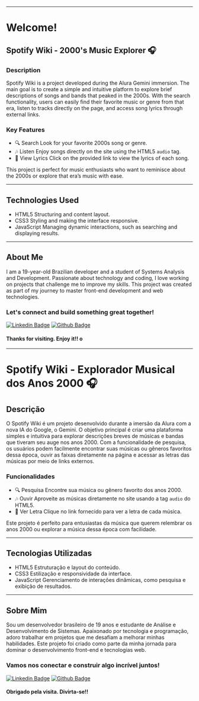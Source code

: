 ----------------------------------------------------------------------------

# Welcome!

## Spotify Wiki - 2000's Music Explorer 🎧

### Description

Spotify Wiki is a project developed during the Alura Gemini immersion. The main goal is to create a simple and intuitive platform to explore brief descriptions of songs and bands that peaked in the 2000s. With the search functionality, users can easily find their favorite music or genre from that era, listen to tracks directly on the page, and access song lyrics through external links.

### Key Features
- 🔍 Search Look for your favorite 2000s song or genre.
- 🎶 Listen Enjoy songs directly on the site using the HTML5 `audio` tag.
- 📜 View Lyrics Click on the provided link to view the lyrics of each song.

This project is perfect for music enthusiasts who want to reminisce about the 2000s or explore that era’s music with ease.

---

## Technologies Used

- HTML5 Structuring and content layout.
- CSS3 Styling and making the interface responsive.
- JavaScript Managing dynamic interactions, such as searching and displaying results.

---

## About Me

I am a 19-year-old Brazilian developer and a student of Systems Analysis and Development. Passionate about technology and coding, I love working on projects that challenge me to improve my skills. This project was created as part of my journey to master front-end development and web technologies.

### Let's connect and build something great together!

[![Linkedin Badge](httpsimg.shields.iobadge-LinkedIn-bluestyle=flat-square&logo=Linkedin&logoColor=white&link=httpswww.linkedin.cominisrael-brito-jr)](httpswww.linkedin.cominisrael-brito-jr)
[![Github Badge](httpsimg.shields.iobadge-Github-000style=flat-square&logo=Github&logoColor=white&link=httpsgithub.comisraelbritojr)](httpsgithub.comisraelbritojr)

#### Thanks for visiting. Enjoy it!! o
---

# Spotify Wiki - Explorador Musical dos Anos 2000 🎧

## Descrição

O Spotify Wiki é um projeto desenvolvido durante a imersão da Alura com a nova IA do Google, o Gemini. O objetivo principal é criar uma plataforma simples e intuitiva para explorar descrições breves de músicas e bandas que tiveram seu auge nos anos 2000. Com a funcionalidade de pesquisa, os usuários podem facilmente encontrar suas músicas ou gêneros favoritos dessa época, ouvir as faixas diretamente na página e acessar as letras das músicas por meio de links externos.

### Funcionalidades
- 🔍 Pesquisa Encontre sua música ou gênero favorito dos anos 2000.
- 🎶 Ouvir Aproveite as músicas diretamente no site usando a tag `audio` do HTML5.
- 📜 Ver Letra Clique no link fornecido para ver a letra de cada música.

Este projeto é perfeito para entusiastas da música que querem relembrar os anos 2000 ou explorar a música dessa época com facilidade.

---

## Tecnologias Utilizadas

- HTML5 Estruturação e layout do conteúdo.
- CSS3 Estilização e responsividade da interface.
- JavaScript Gerenciamento de interações dinâmicas, como pesquisa e exibição de resultados.

---

## Sobre Mim

Sou um desenvolvedor brasileiro de 19 anos e estudante de Análise e Desenvolvimento de Sistemas. Apaixonado por tecnologia e programação, adoro trabalhar em projetos que me desafiam a melhorar minhas habilidades. Este projeto foi criado como parte da minha jornada para dominar o desenvolvimento front-end e tecnologias web.

### Vamos nos conectar e construir algo incrível juntos!

[![Linkedin Badge](httpsimg.shields.iobadge-LinkedIn-bluestyle=flat-square&logo=Linkedin&logoColor=white&link=httpswww.linkedin.cominisrael-brito-jr)](httpswww.linkedin.cominisrael-brito-jr)
[![Github Badge](httpsimg.shields.iobadge-Github-000style=flat-square&logo=Github&logoColor=white&link=httpsgithub.comisraelbritojr)](httpsgithub.comisraelbritojr)

#### Obrigado pela visita. Divirta-se!! 
